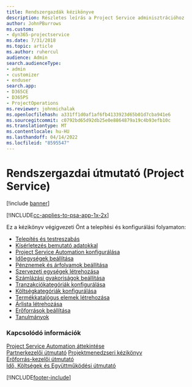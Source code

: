 ```yaml
---
title: Rendszergazdák kézikönyve
description: Részletes leírás a Project Service adminisztrációhoz
author: JohnPBurrows
ms.custom:
- dyn365-projectservice
ms.date: 7/31/2018
ms.topic: article
ms.author: ruhercul
audience: Admin
search.audienceType:
- admin
- customizer
- enduser
search.app:
- D365CE
- D365PS
- ProjectOperations
ms.reviewer: johnmichalak
ms.openlocfilehash: a331ff1d0af1af6fb4133923d65b01d7cba941e6
ms.sourcegitcommit: c0792bd65d92db25e0e8864879a19c4b93efb10c
ms.translationtype: MT
ms.contentlocale: hu-HU
ms.lasthandoff: 04/14/2022
ms.locfileid: "8595547"
---
```

# <a name="administrator-guide-project-service"></a>Rendszergazdai útmutató (Project Service)

[!include [banner](../includes/psa-now-project-operations.md)]

[!INCLUDE[cc-applies-to-psa-app-1x-2x](../includes/cc-applies-to-psa-app-1x-2x.md)]

Ez a kézikönyv végigvezeti Önt a telepítési és konfigurálási folyamaton:  
  
- [Telepítés és testreszabás](install-customize.md)
- [Kísérletezés bemutató adatokkal](use-demo-data.md)
- [Project Service Automation konfigurálása](configure.md)
- [Időegységek beállítása](set-up-time-units.md)
- [Pénznemek és árfolyamok beállítása](set-up-currencies-exchange-rates.md)
- [Szervezeti egységek létrehozása](create-organizational-units.md)
- [Számlázási gyakoriságok beállítása](set-up-invoice-frequencies.md)
- [Tranzakciókategóriák konfigurálása](configure-transaction-categories.md)
- [Költségkategóriák konfigurálása](configure-expense-categories.md)
- [Termékkatalógus elemek létrehozása](create-product-catalog-items.md)
- [Árlista létrehozása](create-price-list.md)
- [Erőforrások beállítása](set-up-resources.md)
- [Tanulmányok](white-papers.md)
  
### <a name="see-also"></a>Kapcsolódó információk  
 [Project Service Automation áttekintése](../psa/overview.md)    
 [Partnerkezelői útmutató](../psa/account-manager-guide.md) [Projektmenedzseri kézikönyv](../psa/project-manager-guide.md)   
 [Erőforrás-kezelői útmutató](../psa/resource-manager-guide.md)   
 [Idő, Költségek és Együttműködési útmutató](../psa/time-expense-collaboration-guide.md)


[!INCLUDE[footer-include](../includes/footer-banner.md)]
